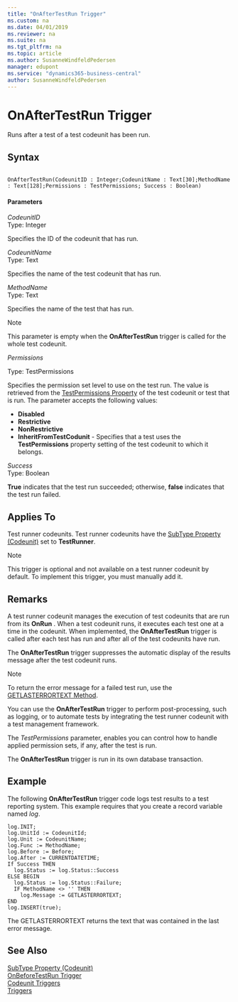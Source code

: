 ```yaml
---
title: "OnAfterTestRun Trigger"
ms.custom: na
ms.date: 04/01/2019
ms.reviewer: na
ms.suite: na
ms.tgt_pltfrm: na
ms.topic: article
ms.author: SusanneWindfeldPedersen
manager: edupont
ms.service: "dynamics365-business-central"
author: SusanneWindfeldPedersen
---
```




# OnAfterTestRun Trigger
Runs after a test  of a test codeunit has been run.  

## Syntax  

```  

OnAfterTestRun(CodeunitID : Integer;CodeunitName : Text[30];MethodName : Text[128];Permissions : TestPermissions; Success : Boolean)  
```  

#### Parameters  
*CodeunitID*  
Type: Integer  

Specifies the ID of the codeunit that has run.  

*CodeunitName*  
Type: Text  

Specifies the name of the test codeunit that has run.  

*MethodName*  
Type: Text  

Specifies the name of the test  that has run.  

> [!NOTE]  
>  This parameter is empty when the **OnAfterTestRun** trigger is called for the whole test codeunit.  

*Permissions*

Type: TestPermissions

Specifies the permission set level to use on the test run. The value is retrieved from the [TestPermissions Property](../properties/devenv-testpermissions-property.md) of the test codeunit or test that is run. The parameter accepts the following values:

*   **Disabled**
*   **Restrictive**
*   **NonRestrictive**
*   **InheritFromTestCodunit** - Specifies that a test uses the **TestPermissions** property setting of the test codeunit to which it belongs.

<!-- For more information, see [Testing With Permission Sets](testing-permissionsets.md).-->

 *Success*  
 Type: Boolean  

 **True** indicates that the test run succeeded; otherwise, **false** indicates that the test run failed.  

## Applies To  
 Test runner codeunits. Test runner codeunits have the [SubType Property (Codeunit)](../properties/devenv-subtype-property-codeunit.md) set to **TestRunner**.  

> [!NOTE]  
>  This trigger is optional and not available on a test runner codeunit by default. To implement this trigger, you must manually add it.  

## Remarks  
 A test runner codeunit manages the execution of test codeunits that are run from its **OnRun** . When a test codeunit runs, it executes each test one at a time in the codeunit. When implemented, the **OnAfterTestRun** trigger is called after each test  has run and after all of the test codeunits have run.

The **OnAfterTestRun** trigger suppresses the automatic display of the results message after the test codeunit runs.

> [!NOTE]  
>  To return the error message for a failed test  run, use the [GETLASTERRORTEXT Method](../methods/devenv-getlasterrortext-method.md).  


You can use the **OnAfterTestRun** trigger to perform post-processing, such as logging, or to automate tests by integrating the test runner codeunit with a test management framework.

The *TestPermissions* parameter, enables you can control how to handle applied permission sets, if any, after the test is run.   
<!-- For more information about testing with permision sets, including an example, see [Testing With Permission Sets](../testing-permissionsets.md).
-->

The **OnAfterTestRun** trigger is run in its own database transaction.


## Example  
 The following **OnAfterTestRun** trigger code logs test results to a test reporting system. This example requires that you create a record variable named *log*.  

```  
log.INIT;  
log.UnitId := CodeunitId;  
log.Unit := CodeunitName;  
log.Func := MethodName;  
log.Before := Before;  
log.After := CURRENTDATETIME;  
If Success THEN  
  log.Status := log.Status::Success  
ELSE BEGIN  
  log.Status := log.Status::Failure;  
  IF MethodName <> '' THEN  
    log.Message := GETLASTERRORTEXT;  
END  
log.INSERT(true);  
```  

 The GETLASTERRORTEXT returns the text that was contained in the last error message.  

## See Also  
[SubType Property (Codeunit)](../properties/devenv-subtype-property-codeunit.md)  
[OnBeforeTestRun Trigger](devenv-onbeforetestrun-trigger.md)  
[Codeunit Triggers](devenv-codeunit-triggers.md)  
[Triggers](devenv-triggers.md)
<!--
[Testing the Application](testing-the-application.md)   
[How to: Create a Test Runner Codeunit](how-to-create-a-test-runner-codeunit.md)   
[How to: Create Test Codeunits and Test Methods](how-to-create-test-codeunits-and-test-methods.md)   
[How to: Create Handler Methods](../methods/devenv-how-to-create-handler-methods.md)   
[Walkthrough: Testing Purchase Invoice Discounts](walkthrough-testing-purchase-invoice-discounts.md)   
-->  